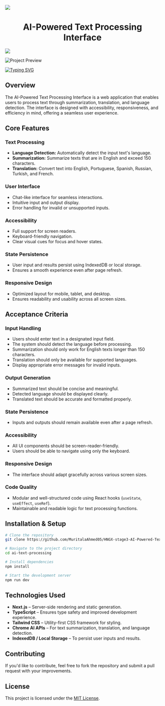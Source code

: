 <a><img src='https://i.imgur.com/LyHic3i.gif'/></a>
<h1 align="center"> AI-Powered Text Processing Interface </h1>
<a><img src='https://i.imgur.com/LyHic3i.gif'/></a>

![Project Preview](https://i.ibb.co/T6FVLpz/30bec062-3b72-4eff-8dd0-f37306b8ed0a.png)

[![Typing SVG](https://readme-typing-svg.herokuapp.com?font=Rockstar-ExtraBold&color=blue&lines=𝓐𝓘-𝓟𝓞𝓦𝓔𝓡𝓔𝓓+𝓣𝓔𝓧𝓣+𝓟𝓡𝓞𝓒𝓔𝓢𝓢𝓘𝓝𝓖+𝓘𝓝𝓣𝓔𝓡𝓕𝓐𝓒𝓔)](https://git.io/typing-svg)

## Overview
The AI-Powered Text Processing Interface is a web application that enables users to process text through summarization, translation, and language detection. The interface is designed with accessibility, responsiveness, and efficiency in mind, offering a seamless user experience.

## Core Features
### Text Processing
- **Language Detection:** Automatically detect the input text's language.
- **Summarization:** Summarize texts that are in English and exceed 150 characters.
- **Translation:** Convert text into English, Portuguese, Spanish, Russian, Turkish, and French.

### User Interface
- Chat-like interface for seamless interactions.
- Intuitive input and output display.
- Error handling for invalid or unsupported inputs.

### Accessibility
- Full support for screen readers.
- Keyboard-friendly navigation.
- Clear visual cues for focus and hover states.

### State Persistence
- User input and results persist using IndexedDB or local storage.
- Ensures a smooth experience even after page refresh.

### Responsive Design
- Optimized layout for mobile, tablet, and desktop.
- Ensures readability and usability across all screen sizes.

## Acceptance Criteria
### Input Handling
- Users should enter text in a designated input field.
- The system should detect the language before processing.
- Summarization should only work for English texts longer than 150 characters.
- Translation should only be available for supported languages.
- Display appropriate error messages for invalid inputs.

### Output Generation
- Summarized text should be concise and meaningful.
- Detected language should be displayed clearly.
- Translated text should be accurate and formatted properly.

### State Persistence
- Inputs and outputs should remain available even after a page refresh.

### Accessibility
- All UI components should be screen-reader-friendly.
- Users should be able to navigate using only the keyboard.

### Responsive Design
- The interface should adapt gracefully across various screen sizes.

### Code Quality
- Modular and well-structured code using React hooks (`useState`, `useEffect`, `useRef`).
- Maintainable and readable logic for text processing functions.

## Installation & Setup
```sh
# Clone the repository
git clone https://github.com/MuritalaAhmed05/HNGX-stage3-AI-Powered-Text-Processing-.git

# Navigate to the project directory
cd ai-text-processing

# Install dependencies
npm install

# Start the development server
npm run dev
```

## Technologies Used
- **Next.js** – Server-side rendering and static generation.
- **TypeScript** – Ensures type safety and improved development experience.
- **Tailwind CSS** – Utility-first CSS framework for styling.
- **Chrome AI APIs** – For text summarization, translation, and language detection.
- **IndexedDB / Local Storage** – To persist user inputs and results.

## Contributing
If you'd like to contribute, feel free to fork the repository and submit a pull request with your improvements.

## License
This project is licensed under the [MIT License](LICENSE).

